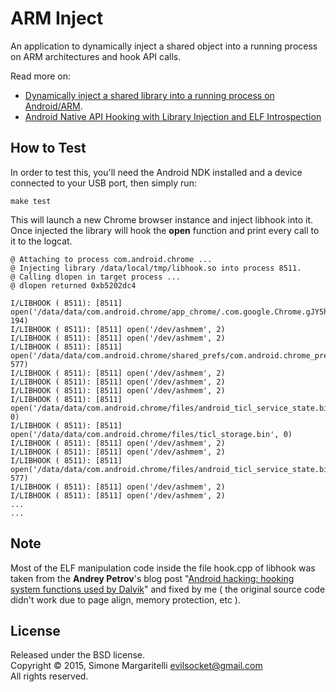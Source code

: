ARM Inject
===

An application to dynamically inject a shared object into a running process on
ARM architectures and hook API calls.

Read more on:

- [Dynamically inject a shared library into a running process on Android/ARM](http://www.evilsocket.net/2015/05/01/dynamically-inject-a-shared-library-into-a-running-process-on-androidarm/).
- [Android Native API Hooking with Library Injection and ELF Introspection](http://www.evilsocket.net/2015/05/04/android-native-api-hooking-with-library-injecto/)

## How to Test

In order to test this, you'll need the Android NDK installed and a device connected to your USB port,
then simply run:

    make test

This will launch a new Chrome browser instance and inject libhook into it. Once injected
the library will hook the **open** function and print every call to it to the logcat.

    @ Attaching to process com.android.chrome ...
    @ Injecting library /data/local/tmp/libhook.so into process 8511.
    @ Calling dlopen in target process ...
    @ dlopen returned 0xb5202dc4

    I/LIBHOOK ( 8511): [8511] open('/data/data/com.android.chrome/app_chrome/.com.google.Chrome.gJY5h4', 194)
    I/LIBHOOK ( 8511): [8511] open('/dev/ashmem', 2)
    I/LIBHOOK ( 8511): [8511] open('/dev/ashmem', 2)
    I/LIBHOOK ( 8511): [8511] open('/data/data/com.android.chrome/shared_prefs/com.android.chrome_preferences.xml', 577)
    I/LIBHOOK ( 8511): [8511] open('/dev/ashmem', 2)
    I/LIBHOOK ( 8511): [8511] open('/dev/ashmem', 2)
    I/LIBHOOK ( 8511): [8511] open('/dev/ashmem', 2)
    I/LIBHOOK ( 8511): [8511] open('/data/data/com.android.chrome/files/android_ticl_service_state.bin', 0)
    I/LIBHOOK ( 8511): [8511] open('/data/data/com.android.chrome/files/ticl_storage.bin', 0)
    I/LIBHOOK ( 8511): [8511] open('/dev/ashmem', 2)
    I/LIBHOOK ( 8511): [8511] open('/dev/ashmem', 2)
    I/LIBHOOK ( 8511): [8511] open('/data/data/com.android.chrome/files/android_ticl_service_state.bin', 577)
    I/LIBHOOK ( 8511): [8511] open('/dev/ashmem', 2)
    I/LIBHOOK ( 8511): [8511] open('/dev/ashmem', 2)
    ...
    ...

## Note

Most of the ELF manipulation code inside the file hook.cpp of libhook was taken from the **Andrey Petrov**'s
blog post "[Android hacking: hooking system functions used by Dalvik](http://shadowwhowalks.blogspot.it/2013/01/android-hacking-hooking-system.html
)" and fixed by me ( the original source code didn't work due to page align, memory protection, etc ).

## License

Released under the BSD license.  
Copyright &copy; 2015, Simone Margaritelli <evilsocket@gmail.com>  
All rights reserved.

